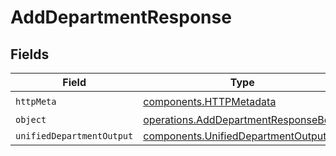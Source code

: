 # AddDepartmentResponse


## Fields

| Field                                                                                        | Type                                                                                         | Required                                                                                     | Description                                                                                  |
| -------------------------------------------------------------------------------------------- | -------------------------------------------------------------------------------------------- | -------------------------------------------------------------------------------------------- | -------------------------------------------------------------------------------------------- |
| `httpMeta`                                                                                   | [components.HTTPMetadata](../../models/components/httpmetadata.md)                           | :heavy_check_mark:                                                                           | N/A                                                                                          |
| `object`                                                                                     | [operations.AddDepartmentResponseBody](../../models/operations/adddepartmentresponsebody.md) | :heavy_minus_sign:                                                                           | N/A                                                                                          |
| `unifiedDepartmentOutput`                                                                    | [components.UnifiedDepartmentOutput](../../models/components/unifieddepartmentoutput.md)     | :heavy_minus_sign:                                                                           | N/A                                                                                          |